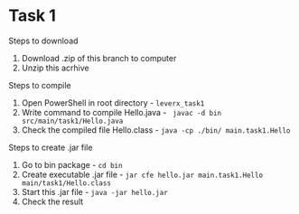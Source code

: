 # Task 1
Steps to download
1. Download .zip of this branch to computer
2. Unzip this acrhive

Steps to compile 
1. Open PowerShell in root directory - `leverx_task1`
2. Write command to compile Hello.java  - ` javac -d bin src/main/task1/Hello.java`
3. Check the compiled file Hello.class - `java -cp ./bin/ main.task1.Hello`

Steps to create .jar file
1. Go to bin package - `cd bin`
2. Create executable .jar file  - `jar cfe hello.jar main.task1.Hello main/task1/Hello.class`
3. Start this .jar file - `java -jar hello.jar`
4. Check the result
